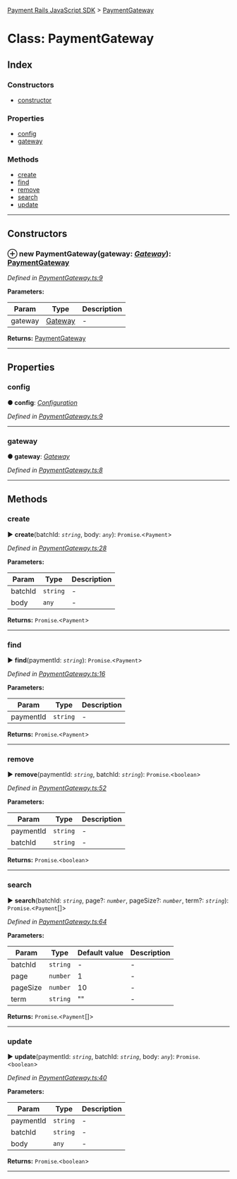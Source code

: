[Payment Rails JavaScript SDK](../README.md) > [PaymentGateway](../classes/paymentgateway.md)



# Class: PaymentGateway

## Index

### Constructors

* [constructor](paymentgateway.md#constructor)


### Properties

* [config](paymentgateway.md#config)
* [gateway](paymentgateway.md#gateway)


### Methods

* [create](paymentgateway.md#create)
* [find](paymentgateway.md#find)
* [remove](paymentgateway.md#remove)
* [search](paymentgateway.md#search)
* [update](paymentgateway.md#update)



---
## Constructors
<a id="constructor"></a>


### ⊕ **new PaymentGateway**(gateway: *[Gateway](gateway.md)*): [PaymentGateway](paymentgateway.md)


*Defined in [PaymentGateway.ts:9](https://github.com/PaymentRails/javascript-sdk/blob/d7f3cdf/lib/PaymentGateway.ts#L9)*



**Parameters:**

| Param | Type | Description |
| ------ | ------ | ------ |
| gateway | [Gateway](gateway.md)   |  - |





**Returns:** [PaymentGateway](paymentgateway.md)

---


## Properties
<a id="config"></a>

###  config

**●  config**:  *[Configuration](configuration.md)* 

*Defined in [PaymentGateway.ts:9](https://github.com/PaymentRails/javascript-sdk/blob/d7f3cdf/lib/PaymentGateway.ts#L9)*





___

<a id="gateway"></a>

###  gateway

**●  gateway**:  *[Gateway](gateway.md)* 

*Defined in [PaymentGateway.ts:8](https://github.com/PaymentRails/javascript-sdk/blob/d7f3cdf/lib/PaymentGateway.ts#L8)*





___


## Methods
<a id="create"></a>

###  create

► **create**(batchId: *`string`*, body: *`any`*): `Promise`.<`Payment`>



*Defined in [PaymentGateway.ts:28](https://github.com/PaymentRails/javascript-sdk/blob/d7f3cdf/lib/PaymentGateway.ts#L28)*



**Parameters:**

| Param | Type | Description |
| ------ | ------ | ------ |
| batchId | `string`   |  - |
| body | `any`   |  - |





**Returns:** `Promise`.<`Payment`>





___

<a id="find"></a>

###  find

► **find**(paymentId: *`string`*): `Promise`.<`Payment`>



*Defined in [PaymentGateway.ts:16](https://github.com/PaymentRails/javascript-sdk/blob/d7f3cdf/lib/PaymentGateway.ts#L16)*



**Parameters:**

| Param | Type | Description |
| ------ | ------ | ------ |
| paymentId | `string`   |  - |





**Returns:** `Promise`.<`Payment`>





___

<a id="remove"></a>

###  remove

► **remove**(paymentId: *`string`*, batchId: *`string`*): `Promise`.<`boolean`>



*Defined in [PaymentGateway.ts:52](https://github.com/PaymentRails/javascript-sdk/blob/d7f3cdf/lib/PaymentGateway.ts#L52)*



**Parameters:**

| Param | Type | Description |
| ------ | ------ | ------ |
| paymentId | `string`   |  - |
| batchId | `string`   |  - |





**Returns:** `Promise`.<`boolean`>





___

<a id="search"></a>

###  search

► **search**(batchId: *`string`*, page?: *`number`*, pageSize?: *`number`*, term?: *`string`*): `Promise`.<`Payment`[]>



*Defined in [PaymentGateway.ts:64](https://github.com/PaymentRails/javascript-sdk/blob/d7f3cdf/lib/PaymentGateway.ts#L64)*



**Parameters:**

| Param | Type | Default value | Description |
| ------ | ------ | ------ | ------ |
| batchId | `string`  | - |   - |
| page | `number`  | 1 |   - |
| pageSize | `number`  | 10 |   - |
| term | `string`  | &quot;&quot; |   - |





**Returns:** `Promise`.<`Payment`[]>





___

<a id="update"></a>

###  update

► **update**(paymentId: *`string`*, batchId: *`string`*, body: *`any`*): `Promise`.<`boolean`>



*Defined in [PaymentGateway.ts:40](https://github.com/PaymentRails/javascript-sdk/blob/d7f3cdf/lib/PaymentGateway.ts#L40)*



**Parameters:**

| Param | Type | Description |
| ------ | ------ | ------ |
| paymentId | `string`   |  - |
| batchId | `string`   |  - |
| body | `any`   |  - |





**Returns:** `Promise`.<`boolean`>





___


